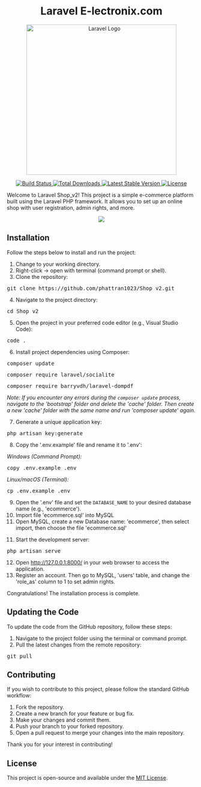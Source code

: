 <h1 align="center">Laravel E-lectronix.com</h1>

<p align="center">
  <a href="https://laravel.com" target="_blank">
    <img src="https://raw.githubusercontent.com/laravel/art/master/logo-lockup/5%20SVG/2%20CMYK/1%20Full%20Color/laravel-logolockup-cmyk-red.svg" width="400" alt="Laravel Logo">
  </a>
</p>

<p align="center">
  <a href="https://github.com/laravel/framework/actions">
    <img src="https://github.com/laravel/framework/workflows/tests/badge.svg" alt="Build Status">
  </a>
  <a href="https://packagist.org/packages/laravel/framework">
    <img src="https://img.shields.io/packagist/dt/laravel/framework" alt="Total Downloads">
  </a>
  <a href="https://packagist.org/packages/laravel/framework">
    <img src="https://img.shields.io/packagist/v/laravel/framework" alt="Latest Stable Version">
  </a>
  <a href="https://packagist.org/packages/laravel/framework">
    <img src="https://img.shields.io/packagist/l/laravel/framework" alt="License">
  </a>
</p>

<p>Welcome to Laravel Shop_v2! This project is a simple e-commerce platform built using the Laravel PHP framework. It allows you to set up an online shop with user registration, admin rights, and more.</p>
<p align="center">
    <picture>
  <source
    srcset="https://github-readme-stats.vercel.app/api?username=phattran1023&show_icons=true&theme=transparent"
    media="(prefers-color-scheme: dark)"
  />
  <source
    srcset="https://github-readme-stats.vercel.app/api?username=anuraghazra&show_icons=true"
    media="(prefers-color-scheme: light), (prefers-color-scheme: no-preference)"
  />
  <img src="https://github-readme-stats.vercel.app/api?username=anuraghazra&show_icons=true" />
</picture>
</p>

<h2>Installation</h2>

<p>Follow the steps below to install and run the project:</p>

<ol>
  <li>Change to your working directory.</li>
  <li>Right-click -> open with terminal (command prompt or shell).</li>
  <li>Clone the repository:</li>
</ol>

<pre>
git clone https://github.com/phattran1023/Shop_v2.git
</pre>

<ol start="4">
  <li>Navigate to the project directory:</li>
</ol>

<pre>
cd Shop_v2
</pre>

<ol start="5">
  <li>Open the project in your preferred code editor (e.g., Visual Studio Code):</li>
</ol>

<pre>
code .
</pre>

<ol start="6">
  <li>Install project dependencies using Composer:</li>
</ol>

<pre>
composer update
</pre>
<pre>
composer require laravel/socialite
</pre>
<pre>
composer require barryvdh/laravel-dompdf
</pre>
    
<p><em>Note: If you encounter any errors during the <code>composer update</code> process, navigate to the 'bootstrap' folder and delete the 'cache' folder. Then create a new 'cache' folder with the same name and run 'composer update' again.</em></p>

<ol start="7">
  <li>Generate a unique application key:</li>
</ol>

<pre>
php artisan key:generate
</pre>

<ol start="8">
  <li>Copy the '.env.example' file and rename it to '.env':</li>
</ol>

<p><em>Windows (Command Prompt):</em></p>

<pre>
copy .env.example .env
</pre>

<p><em>Linux/macOS (Terminal):</em></p>

<pre>
cp .env.example .env
</pre>

<ol start="9">
  <li>Open the '.env' file and set the <code>DATABASE_NAME</code> to your desired database name (e.g., 'ecommerce').</li>
  <li>Import file 'ecommerce.sql' into MySQL</li>
  <li>Open MySQL, create a new Database name: 'ecommerce', then select import, then choose the file 'ecommerce.sql'</li>    
</ol>


<ol start="11">
  <li>Start the development server:</li>
</ol>

<pre>
php artisan serve
</pre>

<ol start="12">
  <li>Open <a href="http://127.0.0.1:8000/">http://127.0.0.1:8000/</a> in your web browser to access the application.</li>
  <li>Register an account. Then go to MySQL, 'users' table, and change the 'role_as' column to 1 to set admin rights.</li>
</ol>

<p>Congratulations! The installation process is complete.</p>

<h2>Updating the Code</h2>

<p>To update the code from the GitHub repository, follow these steps:</p>

<ol>
  <li>Navigate to the project folder using the terminal or command prompt.</li>
  <li>Pull the latest changes from the remote repository:</li>
</ol>

<pre>
git pull
</pre>

<h2>Contributing</h2>

<p>If you wish to contribute to this project, please follow the standard GitHub workflow:</p>

<ol>
  <li>Fork the repository.</li>
  <li>Create a new branch for your feature or bug fix.</li>
  <li>Make your changes and commit them.</li>
  <li>Push your branch to your forked repository.</li>
  <li>Open a pull request to merge your changes into the main repository.</li>
</ol>

<p>Thank you for your interest in contributing!</p>

<h2>License</h2>

<p>This project is open-source and available under the <a href="https://opensource.org/licenses/MIT">MIT License</a>.</p>
